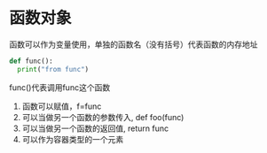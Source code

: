 # 函数对象
函数可以作为变量使用，单独的函数名（没有括号）代表函数的内存地址

```python
def func():
  print("from func")

```

func()代表调用func这个函数
1. 函数可以赋值，f=func
2. 可以当做另一个函数的参数传入, def foo(func)
3. 可以当做另一个函数的返回值, return func
4. 可以作为容器类型的一个元素

